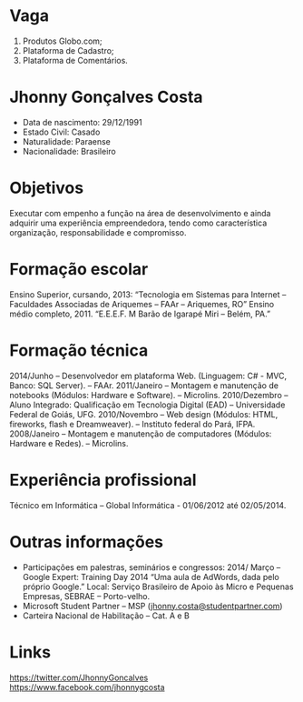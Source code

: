 Vaga
====

1. Produtos Globo.com;
2. Plataforma de Cadastro;
3. Plataforma de Comentários.


Jhonny Gonçalves Costa
==
* Data de nascimento: 29/12/1991
* Estado Civil: Casado
* Naturalidade: Paraense
* Nacionalidade: Brasileiro

Objetivos
=
Executar com empenho a função na área de desenvolvimento e ainda adquirir uma experiência
empreendedora, tendo como característica organização, responsabilidade e compromisso.

Formação escolar
=
Ensino Superior, cursando, 2013: “Tecnologia em Sistemas para Internet – Faculdades Associadas
de Ariquemes – FAAr – Ariquemes, RO”
Ensino médio completo, 2011. “E.E.E.F. M Barão de Igarapé Miri – Belém, PA.”

Formação técnica
=
2014/Junho – Desenvolvedor em plataforma Web. (Linguagem: C# - MVC, Banco: SQL Server).
– FAAr.
2011/Janeiro – Montagem e manutenção de notebooks (Módulos: Hardware e Software).
– Microlins.
2010/Dezembro – Aluno Integrado: Qualificação em Tecnologia Digital (EAD)
– Universidade Federal de Goiás, UFG.
2010/Novembro – Web design (Módulos: HTML, fireworks, flash e Dreamweaver).
– Instituto federal do Pará, IFPA.
2008/Janeiro – Montagem e manutenção de computadores (Módulos: Hardware e Redes).
– Microlins.

Experiência profissional
=
Técnico em Informática – Global Informática - 01/06/2012 até 02/05/2014.

Outras informações
=
* Participações em palestras, seminários e congressos:
2014/ Março – Google Expert: Training Day 2014
“Uma aula de AdWords, dada pelo próprio Google.”
Local: Serviço Brasileiro de Apoio às Micro e Pequenas Empresas,
SEBRAE – Porto-velho.
* Microsoft Student Partner – MSP (jhonny.costa@studentpartner.com)
* Carteira Nacional de Habilitação – Cat. A e B

Links
=
https://twitter.com/JhonnyGoncalves
https://www.facebook.com/jhonnygcosta
